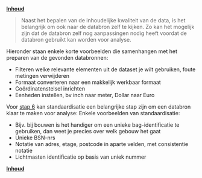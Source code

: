 **[Inhoud](ToC.md)**

> Naast het bepalen van de inhoudelijke kwaliteit van de data, is het belangrijk om ook naar de databron zelf te kijken. Zo kan het mogelijk zijn dat de databron zelf nog aanpassingen nodig heeft voordat de databron gebruikt kan worden voor analyse.

Hieronder staan enkele korte voorbeelden die samenhangen met het preparen van de gevonden databronnen:
+ Filteren welke relevante elementen uit de dataset je wilt gebruiken, foute metingen verwijderen
+ Formaat converteren naar een makkelijk werkbaar formaat 
+ Coördinatenstelsel inrichten 
+ Eenheden instellen, bv inch naar meter, Dollar naar Euro

Voor [stap 6](stap_6.md) kan standaardisatie een belangrijke stap zijn om een databron klaar te maken voor analyse:
Enkele voorbeelden van standaardisatie:
+ Bijv. bij bouwen is het handiger om een unieke bag-identificatie te gebruiken, dan weet je precies over welk gebouw het gaat
+ Unieke BSN-nrs
+ Notatie van adres, etage, postcode in aparte velden, met consistentie notatie
+ Lichtmasten identificatie op basis van uniek nummer

**[Inhoud](ToC.md)**
